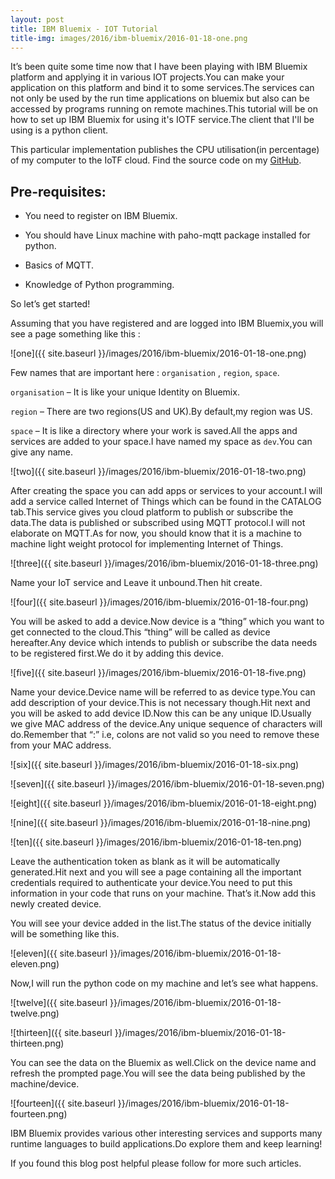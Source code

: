 ```yaml
---
layout: post
title: IBM Bluemix - IOT Tutorial
title-img: images/2016/ibm-bluemix/2016-01-18-one.png
---
```


It’s been quite some time now that I have been playing with IBM Bluemix platform and applying it in various IOT projects.You can make your application on this platform and bind it to some services.The services can not only be used by the run time applications on bluemix but also can be accessed by programs running on remote machines.This tutorial will be on how to set up IBM Bluemix for using it's IOTF service.The client that I'll be using is a python client.

This particular implementation publishes the CPU utilisation(in percentage) of my computer to the IoTF cloud. Find the source code on my [GitHub](https://github.com/ioarun/ibmbluemix-python).

## Pre-requisites:

* You need to register on IBM Bluemix.

* You should have Linux machine with paho-mqtt package installed for python.

* Basics of MQTT.

* Knowledge of Python programming.

So let’s get started!

Assuming that you have registered and are logged into IBM Bluemix,you will see a page something like this :

![one]({{ site.baseurl }}/images/2016/ibm-bluemix/2016-01-18-one.png)

Few names that are important here : `organisation` , `region`, `space`.

`organisation` – It is like your unique Identity on Bluemix.

`region` – There are two regions(US and UK).By default,my region was US.

`space` – It is like a directory where your work is saved.All the apps and services are added to your space.I have named my space as `dev`.You can give any name.

![two]({{ site.baseurl }}/images/2016/ibm-bluemix/2016-01-18-two.png)

After creating the space you can add apps or services to your account.I will add a service called Internet of Things which can be found in the CATALOG tab.This service gives you cloud platform to publish or subscribe the data.The data is published or subscribed using MQTT protocol.I will not elaborate on MQTT.As for now, you should know that it is a machine to machine light weight protocol for implementing Internet of Things.

![three]({{ site.baseurl }}/images/2016/ibm-bluemix/2016-01-18-three.png)

Name your IoT service and Leave it unbound.Then hit create.

![four]({{ site.baseurl }}/images/2016/ibm-bluemix/2016-01-18-four.png)

You will be asked to add a device.Now device is a “thing” which you want to get connected to the cloud.This “thing” will be called as device hereafter.Any device which intends to publish or subscribe the data needs to be registered first.We do it by adding this device.

![five]({{ site.baseurl }}/images/2016/ibm-bluemix/2016-01-18-five.png)

Name your device.Device name will be referred to as device type.You can add description of your device.This is not necessary though.Hit next and you will be asked to add device ID.Now this can be any unique ID.Usually we give MAC address of the device.Any unique sequence of characters will do.Remember that “:” i.e, colons are not valid so you need to remove these from your MAC address.

![six]({{ site.baseurl }}/images/2016/ibm-bluemix/2016-01-18-six.png)

![seven]({{ site.baseurl }}/images/2016/ibm-bluemix/2016-01-18-seven.png)

![eight]({{ site.baseurl }}/images/2016/ibm-bluemix/2016-01-18-eight.png)

![nine]({{ site.baseurl }}/images/2016/ibm-bluemix/2016-01-18-nine.png)

![ten]({{ site.baseurl }}/images/2016/ibm-bluemix/2016-01-18-ten.png)

Leave the authentication token as blank as it will be automatically generated.Hit next and you will see a page containing all the important credentials required to authenticate your device.You need to put this information in your code that runs on your machine.
That’s it.Now add this newly created device.

You will see your device added in the list.The status of the device initially will be something like this.

![eleven]({{ site.baseurl }}/images/2016/ibm-bluemix/2016-01-18-eleven.png)

Now,I will run the python code on my machine and let’s see what happens.

![twelve]({{ site.baseurl }}/images/2016/ibm-bluemix/2016-01-18-twelve.png)

![thirteen]({{ site.baseurl }}/images/2016/ibm-bluemix/2016-01-18-thirteen.png)

You can see the data on the Bluemix as well.Click on the device name and refresh the prompted page.You will see the data being published by the machine/device.

![fourteen]({{ site.baseurl }}/images/2016/ibm-bluemix/2016-01-18-fourteen.png)

IBM Bluemix provides various other interesting services and supports many runtime languages to build applications.Do explore them and keep learning!

If you found this blog post helpful please follow for more such articles.









